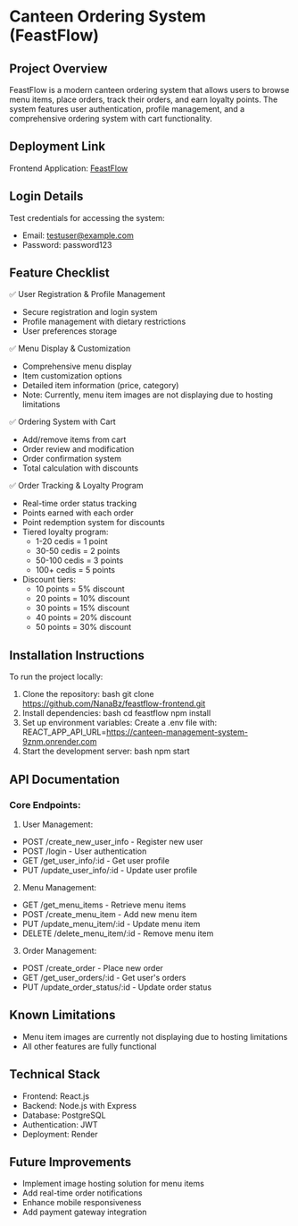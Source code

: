 # Canteen Ordering System (FeastFlow)

## Project Overview
FeastFlow is a modern canteen ordering system that allows users to browse menu items, place orders, track their orders, and earn loyalty points. The system features user authentication, profile management, and a comprehensive ordering system with cart functionality.

## Deployment Link
Frontend Application: [FeastFlow](https://github.com/NanaBz/feastflow-frontend)

## Login Details
Test credentials for accessing the system:
- Email: testuser@example.com
- Password: password123

## Feature Checklist
✅ User Registration & Profile Management
- Secure registration and login system
- Profile management with dietary restrictions
- User preferences storage

✅ Menu Display & Customization
- Comprehensive menu display
- Item customization options
- Detailed item information (price, category)
- Note: Currently, menu item images are not displaying due to hosting limitations

✅ Ordering System with Cart
- Add/remove items from cart
- Order review and modification
- Order confirmation system
- Total calculation with discounts

✅ Order Tracking & Loyalty Program
- Real-time order status tracking
- Points earned with each order
- Point redemption system for discounts
- Tiered loyalty program:
  - 1-20 cedis = 1 point
  - 30-50 cedis = 2 points
  - 50-100 cedis = 3 points
  - 100+ cedis = 5 points
- Discount tiers:
  - 10 points = 5% discount
  - 20 points = 10% discount
  - 30 points = 15% discount
  - 40 points = 20% discount
  - 50 points = 30% discount

## Installation Instructions
To run the project locally:

1. Clone the repository:
bash
git clone https://github.com/NanaBz/feastflow-frontend.git
2. Install dependencies:
bash
cd feastflow
npm install
3. Set up environment variables:
Create a .env file with:
REACT_APP_API_URL=https://canteen-management-system-9znm.onrender.com
4. Start the development server:
bash
npm start



## API Documentation

### Core Endpoints:

1. User Management:
- POST /create_new_user_info - Register new user
- POST /login - User authentication
- GET /get_user_info/:id - Get user profile
- PUT /update_user_info/:id - Update user profile

2. Menu Management:
- GET /get_menu_items - Retrieve menu items
- POST /create_menu_item - Add new menu item
- PUT /update_menu_item/:id - Update menu item
- DELETE /delete_menu_item/:id - Remove menu item

3. Order Management:
- POST /create_order - Place new order
- GET /get_user_orders/:id - Get user's orders
- PUT /update_order_status/:id - Update order status

## Known Limitations
- Menu item images are currently not displaying due to hosting limitations
- All other features are fully functional

## Technical Stack
- Frontend: React.js
- Backend: Node.js with Express
- Database: PostgreSQL
- Authentication: JWT
- Deployment: Render

## Future Improvements
- Implement image hosting solution for menu items
- Add real-time order notifications
- Enhance mobile responsiveness
- Add payment gateway integration
